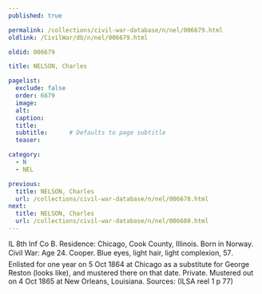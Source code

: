```yaml
---
published: true

permalink: /collections/civil-war-database/n/nel/006679.html
oldlink: /CivilWar/db/n/nel/006679.html

oldid: 006679

title: NELSON, Charles

pagelist:
  exclude: false
  order: 6679
  image: 
  alt:
  caption:
  title:
  subtitle:      # Defaults to page subtitle
  teaser:

category: 
  - N 
  - NEL

previous:
  title: NELSON, Charles
  url: /collections/civil-war-database/n/nel/006678.html  
next:
  title: NELSON, Charles
  url: /collections/civil-war-database/n/nel/006680.html   
---
```

IL 8th Inf Co B. Residence: Chicago, Cook County, Illinois. Born in Norway. Civil War: Age 24. Cooper. Blue eyes, light hair, light complexion, 5&#146;7&#148;. Enlisted for one year on 5 Oct 1864 at Chicago as a substitute for George Reston (looks like), and mustered there on that date. Private. Mustered out on 4 Oct 1865 at New Orleans, Louisiana. Sources: (ILSA reel 1 p 77)